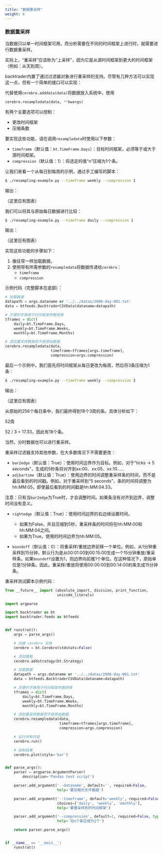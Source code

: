 ```yaml
---
title: "数据重采样"
weight: 6
---
```


### 数据重采样

当数据只以单一时间框架可用，而分析需要在不同的时间框架上进行时，就需要进行数据重采样。

实际上，“重采样”应该称为“上采样”，因为它是从源时间框架到更大的时间框架（例如：从天到周）。

backtrader内置了通过过滤器对象进行重采样的支持。尽管有几种方法可以实现这一点，但有一个简单的接口可以实现：

代替使用`cerebro.adddata(data)`将数据放入系统中，使用

```python
cerebro.resampledata(data, **kwargs)
```

有两个主要选项可以控制：

- 更改时间框架
- 压缩条数

要实现这些功能，请在调用`resampledata`时使用以下参数：

- `timeframe`（默认值：`bt.TimeFrame.Days`）：目标时间框架，必须等于或大于源时间框架。
- `compression`（默认值：1）：将选定的值“n”压缩为1个条。

让我们来看一个从每日到每周的示例，通过手工编写的脚本：

```bash
$ ./resampling-example.py --timeframe weekly --compression 1
```

输出：

（这里应有图表）

我们可以将其与原始每日数据进行比较：

```bash
$ ./resampling-example.py --timeframe daily --compression 1
```

输出：

（这里应有图表）

实现这些功能的步骤如下：

1. 像往常一样加载数据。
2. 使用带有所需参数的`resampledata`将数据传递给`cerebro`：
   - `timeframe`
   - `compression`

示例代码（完整脚本在底部）：

```python
# 加载数据
datapath = args.dataname or '../../datas/2006-day-001.txt'
data = btfeeds.BacktraderCSVData(dataname=datapath)

# 方便的字典用于时间框架参数转换
tframes = dict(
    daily=bt.TimeFrame.Days,
    weekly=bt.TimeFrame.Weeks,
    monthly=bt.TimeFrame.Months)

# 添加重采样数据而不是原始数据
cerebro.resampledata(data,
                     timeframe=tframes[args.timeframe],
                     compression=args.compression)
```

最后一个示例中，我们首先将时间框架从每日更改为每周，然后将3条压缩为1条：

```bash
$ ./resampling-example.py --timeframe weekly --compression 3
```

输出：

（这里应有图表）

从原始的256个每日条中，我们最终得到18个3周的条。具体分析如下：

52周

52 / 3 = 17.33，因此有18个条。

当然，分时数据也可以进行重采样。

重采样过滤器支持其他参数，在大多数情况下不需要更改：

- `bar2edge`（默认值：True）：使用时间边界作为目标。例如，对于“ticks -> 5 seconds”，生成的5秒条将对齐到xx:00、xx:05、xx:10……
- `adjbartime`（默认值：True）：使用边界的时间调整重采样条的时间，而不是最后看到的时间戳。例如，对于重采样到“5 seconds”，条的时间将调整为hh:MM:05，即使最后看到的时间戳是hh:MM:04.33。

注意：只有当`bar2edge`为True时，才会调整时间。如果条没有对齐到边界，调整时间没有意义。

- `rightedge`（默认值：True）：使用时间边界的右边缘设置时间。

  - 如果为False，并且压缩到5秒，重采样条的时间将在hh:MM:00和hh:MM:04之间。
  - 如果为True，使用的时间边界为hh:MM:05。

- `boundoff`（默认值：0）：将重采样/重放边界前移一个单位。例如，从1分钟重采样到15分钟，默认行为是从00:01:00到00:15:00生成一个15分钟重放/重采样条。如果`boundoff`设置为1，则边界向前推1个单位。在这种情况下，原始单位是1分钟条。因此，重采样/重放将使用00:00:00到00:14:00的条生成15分钟条。

重采样测试脚本示例代码：

```python
from __future__ import (absolute_import, division, print_function,
                        unicode_literals)

import argparse

import backtrader as bt
import backtrader.feeds as btfeeds


def runstrat():
    args = parse_args()

    # 创建 cerebro 实体
    cerebro = bt.Cerebro(stdstats=False)

    # 添加策略
    cerebro.addstrategy(bt.Strategy)

    # 加载数据
    datapath = args.dataname or '../../datas/2006-day-001.txt'
    data = btfeeds.BacktraderCSVData(dataname=datapath)

    # 方便的字典用于时间框架参数转换
    tframes = dict(
        daily=bt.TimeFrame.Days,
        weekly=bt.TimeFrame.Weeks,
        monthly=bt.TimeFrame.Months)

    # 添加重采样数据而不是原始数据
    cerebro.resampledata(data,
                         timeframe=tframes[args.timeframe],
                         compression=args.compression)

    # 运行所有内容
    cerebro.run()

    # 绘制结果
    cerebro.plot(style='bar')


def parse_args():
    parser = argparse.ArgumentParser(
        description='Pandas test script')

    parser.add_argument('--dataname', default='', required=False,
                        help='要加载的文件数据')

    parser.add_argument('--timeframe', default='weekly', required=False,
                        choices=['daily', 'weekly', 'monthly'],
                        help='要重采样到的时间框架')

    parser.add_argument('--compression', default=1, required=False, type=int,
                        help='将n个条压缩为1个')

    return parser.parse_args()


if __name__ == '__main__':
    runstrat()
```
